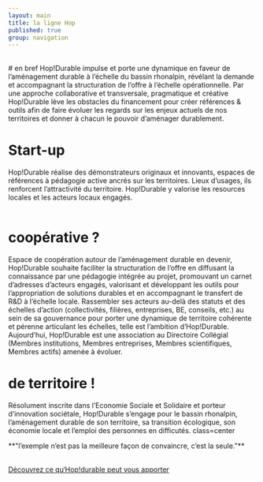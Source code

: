 ```yaml
---
layout: main
title: la ligne Hop
published: true
group: navigation
---
```

<br>
# en bref
Hop!Durable impulse et porte une dynamique en faveur de l’aménagement durable à l’échelle du bassin rhonalpin, révélant la demande et accompagnant la structuration de l’offre à l’échelle opérationnelle. Par une approche collaborative et transversale, pragmatique et créative Hop!Durable lève les obstacles du financement pour créer références & outils afin de faire évoluer les regards sur les enjeux actuels de nos territoires et donner à chacun le pouvoir d’aménager durablement.  
<br>

# Start-up  
Hop!Durable réalise des démonstrateurs originaux et innovants, espaces de références à pédagogie active ancrés sur les territoires. Lieux d’usages, ils renforcent l’attractivité du territoire. Hop!Durable y valorise les resources locales et les acteurs locaux engagés.  
<br>

# coopérative ?  
Espace de coopération autour de l’aménagement durable en devenir,  Hop!Durable souhaite faciliter la structuration de l’offre en diffusant la connaissance par une pédagogie intégrée au projet, promouvant un carnet d’adresses d’acteurs engagés, valorisant et développant les outils pour l’appropriation de solutions durables et en accompagnant le transfert de R&D à l’échelle locale. Rassembler ses acteurs au-delà des statuts et des échelles d’action (collectivités, filières, entreprises, BE, conseils, etc.) au sein de sa gouvernance pour porter une dynamique de territoire cohérente et pérenne articulant les échelles, telle est l’ambition d’Hop!Durable. Aujourd’hui, Hop!Durable est une association au Directoire Collégial (Membres institutions, Membres entreprises, Membres scientifiques, Membres actifs) amenée à évoluer.
<br>

# de territoire !  
Résolument inscrite dans l’Economie Sociale et Solidaire et porteur d’innovation sociétale, Hop!Durable s’engage pour le bassin rhonalpin, l’aménagement durable de son territoire, sa transition écologique, son économie locale et l’emploi des personnes en difficutés. 
class=center

<p class="center">
**"l’exemple n’est pas la meilleure façon de convaincre, c’est la seule."**
</p>
<br>
  <a href="concept-hop-durable.html" class="button">Découvrez ce qu‘Hop!durable peut vous apporter</a>
  

</div>
</section>



